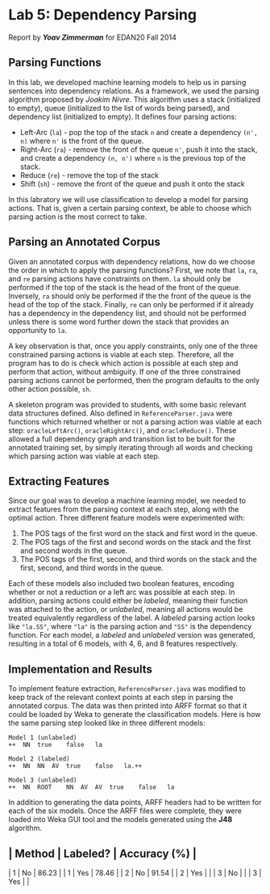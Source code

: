 Lab 5: Dependency Parsing 
======================
Report by ***Yoav Zimmerman*** for EDAN20 Fall 2014

Parsing Functions
-----------------

In this lab, we developed machine learning models to help us in parsing sentences into dependency relations. As a framework, we used the parsing algorithm proposed by _Joakim Nivre_. This algorithm uses a stack (initialized to empty), queue (initialized to the list of words being parsed), and dependency list (initialized to empty). It defines four parsing actions:

* Left-Arc (`la`) - pop the top of the stack `n` and create a dependency `(n', n)` where `n'` is the front of the queue.
* Right-Arc (`ra`) - remove the front of the queue `n'`, push it into the stack, and create a dependency `(n, n')` where `n` is the previous top of the stack.
* Reduce (`re`) - remove the top of the stack
* Shift (`sh`) - remove the front of the queue and push it onto the stack

In this labratory we will use classification to develop a model for parsing actions. That is, given a certain parsing context, be able to choose which parsing action is the most correct to take.

Parsing an Annotated Corpus
---------------------------

Given an annotated corpus with dependency relations, how do we choose the order in which to apply the parsing functions? First, we note that `la`, `ra`, and `re` parsing actions have constraints on them. `la` should only be performed if the top of the stack is the head of the front of the queue. Inversely, `ra` should only be performed if the the front of the queue is the head of the top of the stack. Finally, `re` can only be performed if it already has a dependency in the dependency list, and should not be performed unless there is some word further down the stack that provides an opportunity to `la`. 

A key observation is that, once you apply constraints, only one of the three constrained parsing actions is viable at each step. Therefore, all the program has to do is check which action is possible at each step and perform that action, without ambiguity. If one of the three constrained parsing actions cannot be performed, then the program defaults to the only other action possible, `sh`. 

A skeleton program was provided to students, with some basic relevant data structures defined. Also defined in `ReferenceParser.java` were functions which returned whether or not a parsing action was viable at each step: `oracleLeftArc()`, `oracleRightArc()`, and `oracleReduce()`. These allowed a full dependency graph and transition list to be built for the annotated training set, by simply iterating through all words and checking which parsing action was viable at each step. 

Extracting Features
-------------------

Since our goal was to develop a machine learning model, we needed to extract features from the parsing context at each step, along with the optimal action. Three different feature models were experimented with:

1. The POS tags of the first word on the stack and first word in the queue.
2. The POS tags of the first and second words on the stack and the first and second words in the queue.
3. The POS tags of the first, second, and third words on the stack and the first, second, and third words in the queue.

Each of these models also included two boolean features, encoding whether or not a reduction or a left arc was possible at each step. In addition, parsing actions could either be _labeled_, meaning their function was attached to the action, or _unlabeled_, meaning all actions would be treated equivalently regardless of the label. A _labeled_ parsing action looks like `"la.SS"`, where `"la"` is the parsing action and `"SS"` is the dependency function. For each model, a _labeled_ and _unlabeled_ version was generated, resulting in a total of 6 models, with 4, 6, and 8 features respectively.

Implementation and Results
--------------------------

To implement feature extraction, `ReferenceParser.java` was modified to keep track of the relevant context points at each step in parsing the annotated corpus. The data was then printed into ARFF format so that it could be loaded by Weka to generate the classification models. Here is how the same parsing step looked like in three different models:

```
Model 1 (unlabeled)
++	NN	true    false	la

Model 2 (labeled)
++	NN	NN	AV	true	false	la.++

Model 3 (unlabeled)
++	NN	ROOT	NN	AV	AV	true	false	la
```

In addition to generating the data points, ARFF headers had to be written for each of the six models. Once the ARFF files were complete, they were loaded into Weka GUI tool and the models generated using the **J48** algorithm. 

| Method | Labeled? | Accuracy (%) |
------------------------------------
| 1      | No       | 86.23        |
| 1      | Yes      | 78.46        |
| 2      | No       | 91.54        |
| 2      | Yes      |         |
| 3      | No       |         |
| 3      | Yes      |         |
